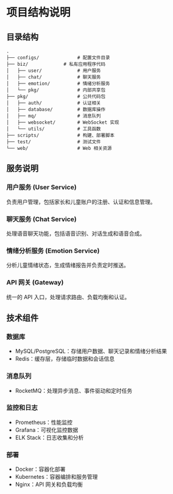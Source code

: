 # 项目结构说明

## 目录结构

```
.
├── configs/              # 配置文件目录
├── biz/             # 私有应用程序代码
│   ├── user/             # 用户服务
│   ├── chat/             # 聊天服务
│   ├── emotion/          # 情绪分析服务
│   └── pkg/              # 内部共享包
├── pkg/                  # 公共代码包
│   ├── auth/             # 认证相关
│   ├── database/         # 数据库操作
│   ├── mq/               # 消息队列
│   ├── websocket/        # WebSocket 实现
│   └── utils/            # 工具函数
├── scripts/              # 构建、部署脚本
├── test/                 # 测试文件
└── web/                  # Web 相关资源

```

## 服务说明

### 用户服务 (User Service)
负责用户管理，包括家长和儿童账户的注册、认证和信息管理。

### 聊天服务 (Chat Service)
处理语音聊天功能，包括语音识别、对话生成和语音合成。

### 情绪分析服务 (Emotion Service)
分析儿童情绪状态，生成情绪报告并负责定时推送。

### API 网关 (Gateway)
统一的 API 入口，处理请求路由、负载均衡和认证。

## 技术组件

### 数据库
- MySQL/PostgreSQL：存储用户数据、聊天记录和情绪分析结果
- Redis：缓存层，存储临时数据和会话信息

### 消息队列
- RocketMQ：处理异步消息、事件驱动和定时任务

### 监控和日志
- Prometheus：性能监控
- Grafana：可视化监控数据
- ELK Stack：日志收集和分析

### 部署
- Docker：容器化部署
- Kubernetes：容器编排和服务管理
- Nginx：API 网关和负载均衡